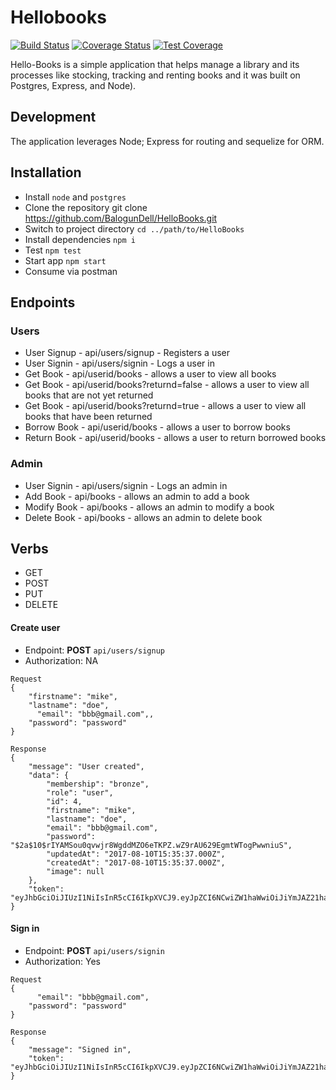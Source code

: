 # Hellobooks

[![Build Status](https://travis-ci.org/BalogunDell/HelloBooks.svg?branch=develop)](https://travis-ci.org/BalogunDell/HelloBooks) [![Coverage Status](https://coveralls.io/repos/github/BalogunDell/HelloBooks/badge.svg?branch=feedback-implementation)](https://coveralls.io/github/BalogunDell/HelloBooks?branch=feedback-implementation) [![Test Coverage](https://api.codeclimate.com/v1/badges/401f36657b8050c23a1b/test_coverage)](https://codeclimate.com/github/BalogunDell/HelloBooks/test_coverage)

Hello-Books is a simple application that helps manage a library and its processes like stocking, tracking and renting books and it was built on Postgres, Express, and Node).

## Development
The application leverages Node; Express for routing and sequelize for ORM.

## Installation
- Install `node` and `postgres`
- Clone the repository git clone https://github.com/BalogunDell/HelloBooks.git
- Switch to project directory `cd ../path/to/HelloBooks`
- Install dependencies `npm i`
- Test `npm test`
- Start app `npm start`
- Consume via postman

## Endpoints

### Users
- User Signup  - api/users/signup               - Registers a user
- User Signin  - api/users/signin               - Logs a user in
- Get Book     - api/userid/books               - allows a user to view all books
- Get Book     - api/userid/books?returnd=false - allows a user to view all books that are not  yet returned
- Get Book     - api/userid/books?returnd=true  - allows a user to view all books that have been returned
- Borrow Book  - api/userid/books               - allows a user to borrow books
- Return Book  - api/userid/books               - allows a user to return borrowed books

### Admin
- User Signin  - api/users/signin - Logs an admin in
- Add  Book    - api/books        - allows an admin to add a book
- Modify Book  - api/books        - allows an admin to modify a book
- Delete Book  - api/books        - allows an admin to delete book

## Verbs
- GET
- POST
- PUT
- DELETE

#### Create user
- Endpoint: **POST** `api/users/signup`
- Authorization: NA

```
Request
{
	"firstname": "mike",
	"lastname": "doe",
	  "email": "bbb@gmail.com",,
	"password": "password"
}

Response
{
    "message": "User created",
    "data": {
        "membership": "bronze",
        "role": "user",
        "id": 4,
        "firstname": "mike",
        "lastname": "doe",
        "email": "bbb@gmail.com",
        "password": "$2a$10$rIYAMSou0qvwjr8WgddMZO6eTKPZ.wZ9rAU629EgmtWTogPwwniuS",
        "updatedAt": "2017-08-10T15:35:37.000Z",
        "createdAt": "2017-08-10T15:35:37.000Z",
        "image": null
    },
    "token": "eyJhbGciOiJIUzI1NiIsInR5cCI6IkpXVCJ9.eyJpZCI6NCwiZW1haWwiOiJiYmJAZ21haWwuY29tIiwibWVtYmVyc2hpcCI6ImJyb256ZSIsInJvbGUiOiJ1c2VyIiwiaWF0IjoxNTAyMzc5MzM3LCJleHAiOjE1MDI0NjU3Mzd9.FjK888IV26y22zW5Lyrjefgs9TeMM2n22GgV_CcW5H4"
}

```

#### Sign in
- Endpoint: **POST** `api/users/signin`
- Authorization: Yes

```
Request
{
	  "email": "bbb@gmail.com",
	"password": "password"
}

Response
{
    "message": "Signed in",
    "token": "eyJhbGciOiJIUzI1NiIsInR5cCI6IkpXVCJ9.eyJpZCI6NCwiZW1haWwiOiJiYmJAZ21haWwuY29tIiwibWVtYmVyc2hpcCI6ImJyb256ZSIsInJvbGUiOiJ1c2VyIiwiaWF0IjoxNTAyMzc5MzM3LCJleHAiOjE1MDI0NjU3Mzd9.FjK888IV26y22zW5Lyrjefgs9TeMM2n22GgV_CcW5H4"
}

```
